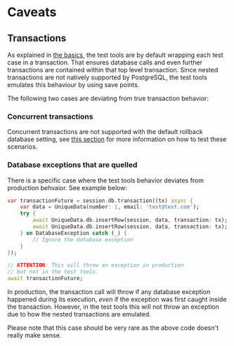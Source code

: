 # Caveats

## Transactions

As explained in [the basics](the-basics#seeding-the-database), the test tools are by default wrapping each test case in a transaction. That ensures  database calls and even further transactions are contained within that top level transaction. Since nested transactions are not natively supported by PostgreSQL, the test tools emulates this behaviour by using save points.

The following two cases are deviating from true transaction behavior:

### Concurrent transactions

Concurrent transactions are not supported with the default rollback database setting, see [this section](the-basics#rollback-database-configuration) for more information on how to test these scenarios.

### Database exceptions that are quelled

There is a specific case where the test tools behavior deviates from production behvaior. See example below:

```dart
var transactionFuture = session.db.transaction((tx) async {
    var data = UniqueData(number: 1, email: 'test@test.com');
    try {
        await UniqueData.db.insertRow(session, data, transaction: tx);
        await UniqueData.db.insertRow(session, data, transaction: tx);
    } on DatabaseException catch (_) {
        // Ignore the database exception
    }
});

// ATTENTION: This will throw an exception in production
// but not in the test tools.
await transactionFuture;
```

In production, the transaction call will throw if any database exception happened during its execution, _even_ if the exception was first caught inside the transaction. However, in the test tools this will not throw an exception due to how the nested transactions are emulated.

Please note that this case should be very rare as the above code doesn't really make sense.
